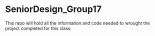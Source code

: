 # SeniorDesign_Group17
This repo will hold all the information and code needed to wrought the project completed for this class.
